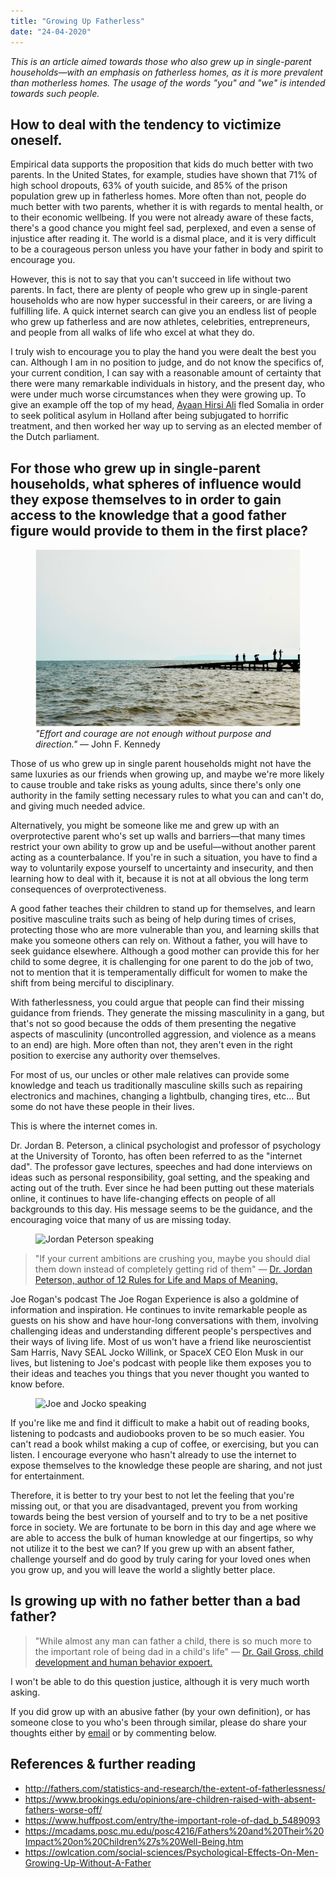 ```yaml
---
title: "Growing Up Fatherless"
date: "24-04-2020"
---
```


*This is an article aimed towards those who also grew up in single-parent households—with an emphasis on fatherless homes, as it is more prevalent than motherless homes. The usage of the words "you" and "we" is intended towards such people.*

## How to deal with the tendency to victimize oneself.

Empirical data supports the proposition that kids do much better with two parents. In the United States, for example, studies have shown that 71% of high school dropouts, 63% of youth suicide, and 85% of the prison population grew up in fatherless homes. More often than not, people do much better with two parents, whether it is with regards to mental health, or to their economic wellbeing. If you were not already aware of these facts, there's a good chance you might feel sad, perplexed, and even a sense of injustice after reading it. The world is a dismal place, and it is very difficult to be a courageous person unless you have your father in body and spirit to encourage you.

However, this is not to say that you can't succeed in life without two parents. In fact, there are plenty of people who grew up in single-parent households who are now hyper successful in their careers, or are living a fulfilling life. A quick internet search can give you an endless list of people who grew up fatherless and are now athletes, celebrities, entrepreneurs, and people from all walks of life who excel at what they do. 

I truly wish to encourage you to play the hand you were dealt the best you can. Although I am in no position to judge, and do not know the specifics of, your current condition, I can say with a reasonable amount of certainty that there were many remarkable individuals in history, and the present day, who were under much worse circumstances when they were growing up. To give an example off the top of my head, [Ayaan Hirsi Ali](https://www.theahafoundation.org/ayaan-hirsi-ali-founder-of-the-aha-foundation/) fled Somalia in order to seek political asylum in Holland after being subjugated to horrific treatment, and then worked her way up to serving as an elected member of the Dutch parliament. 


## For those who grew up in single-parent households, what spheres of influence would they expose themselves to in order to gain access to the knowledge that a good father figure would provide to them in the first place?

<figure><img src="https://raw.githubusercontent.com/masayaShinoda/photography/master/src/assets/images/fulls/05.jpg" alt="Seas of southern Cambodia"></img><figcaption><i>"Effort and courage are not enough without purpose and direction."</i> — John F. Kennedy</figcaption></figure>


Those of us who grew up in single parent households might not have the same luxuries as our friends when growing up, and maybe we're  more likely to cause trouble and take risks as young adults, since there's only one authority in the family setting necessary rules to what you can and can't do, and giving much needed advice. 
 
Alternatively, you might be someone like me and grew up with an overprotective parent who's set up walls and barriers—that many times restrict your own ability to grow up and be useful—without another parent acting as a counterbalance. If you're in such a situation, you have to find a way to voluntarily expose yourself to uncertainty and insecurity, and then learning how to deal with it, because it is not at all obvious the long term consequences of overprotectiveness.
 
A good father teaches their children to stand up for themselves, and learn positive masculine traits such as being of help during times of crises, protecting those who are more vulnerable than you, and learning skills that make you someone others can rely on. Without a father, you will have to seek guidance elsewhere. Although a good mother can provide this for her child to some degree, it is challenging for one parent to do the job of two, not to mention that it is temperamentally difficult for women to make the shift from being merciful to disciplinary. 
 
With fatherlessness, you could argue that people can find their missing guidance from friends. They generate the missing masculinity in a gang, but that's not so good because the odds of them presenting the negative aspects of masculinity (uncontrolled aggression, and violence as a means to an end) are high. More often than not, they aren't even in the right position to exercise any authority over themselves.
 
For most of us, our uncles or other male relatives can provide some knowledge and teach us traditionally masculine skills such as repairing electronics and machines, changing a lightbulb, changing tires, etc... But some do not have these people in their lives. 
 
This is where the internet comes in.
 
Dr. Jordan B. Peterson, a clinical psychologist and professor of psychology at the University of Toronto, has often been referred to as the "internet dad". The professor gave lectures, speeches and had done interviews on ideas such as personal responsibility, goal setting, and the speaking and acting out of the truth. Ever since he had been putting out these materials online, it continues to have life-changing effects on people of all backgrounds to this day. His message seems to be the guidance, and the encouraging voice that many of us are missing today.

<figure><img src="https://i.ibb.co/BnpSyjW/jp-speaking.jpg" alt="Jordan Peterson speaking"></img></figure>

> "If your current ambitions are crushing you, maybe you should dial them down instead of completely getting rid of them" — [Dr. Jordan Peterson, author of 12 Rules for Life and Maps of Meaning.](https://www.jordanbpeterson.com/)


Joe Rogan's podcast The Joe Rogan Experience is also a goldmine of information and inspiration. He continues to invite remarkable people as guests on his show and have hour-long conversations with them, involving challenging ideas and understanding different people's perspectives and their ways of living life. Most of us won't have a friend like neuroscientist Sam Harris, Navy SEAL Jocko Willink, or SpaceX CEO Elon Musk in our lives, but listening to Joe's podcast with people like them exposes you to their ideas and teaches you things that you never thought you wanted to know before. 

<figure><img src="https://img.youtube.com/vi/nFYvmTWHhnc/hqdefault.jpg" alt="Joe and Jocko speaking"></img></figure>


If you're like me and find it difficult to make a habit out of reading books, listening to podcasts and audiobooks proven to be so much easier. You can't read a book whilst making a cup of coffee, or exercising, but you can listen. I encourage everyone who hasn't already to use the internet to expose themselves to the knowledge these people are sharing, and not just for entertainment.

Therefore, it is better to try your best to not let the feeling that you're missing out, or that you are disadvantaged, prevent you from working towards being the best version of yourself and to try to be a net positive force in society. We are fortunate to be born in this day and age where we are able to access the bulk of human knowledge at our fingertips, so why not utilize it to the best we can? If you grew up with an absent father, challenge yourself and do good by truly caring for your loved ones when you grow up, and you will leave the world a slightly better place.
 
## Is growing up with no father better than a bad father?
 
> "While almost any man can father a child, there is so much more to the important role of being dad in a child's life" — [Dr. Gail Gross, child development and human behavior expoert.](https://www.huffpost.com/author/dr-gail-gross)

I won't be able to do this question justice, although it is very much worth asking.

If you did grow up with an abusive father (by your own definition), or has someone close to you who's been through similar, please do share your thoughts either by [email](mailto:masayashida@gmail.com) or by commenting below. 

## References & further reading

* http://fathers.com/statistics-and-research/the-extent-of-fatherlessness/
* https://www.brookings.edu/opinions/are-children-raised-with-absent-fathers-worse-off/
* https://www.huffpost.com/entry/the-important-role-of-dad_b_5489093
* https://mcadams.posc.mu.edu/posc4216/Fathers%20and%20Their%20Impact%20on%20Children%27s%20Well-Being.htm
* https://owlcation.com/social-sciences/Psychological-Effects-On-Men-Growing-Up-Without-A-Father


